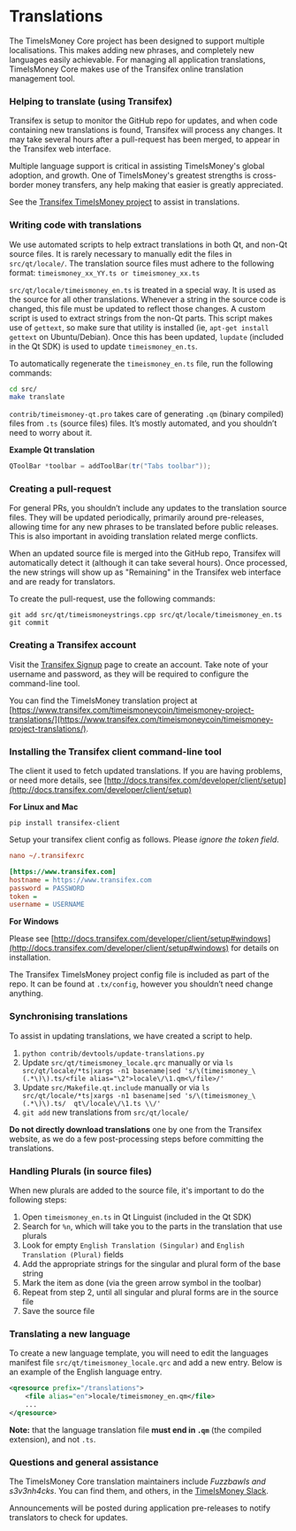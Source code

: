 Translations
============

The TimeIsMoney Core project has been designed to support multiple localisations. This makes adding new phrases, and completely new languages easily achievable. For managing all application translations, TimeIsMoney Core makes use of the Transifex online translation management tool.

### Helping to translate (using Transifex)

Transifex is setup to monitor the GitHub repo for updates, and when code containing new translations is found, Transifex will process any changes. It may take several hours after a pull-request has been merged, to appear in the Transifex web interface.

Multiple language support is critical in assisting TimeIsMoney's global adoption, and growth. One of TimeIsMoney's greatest strengths is cross-border money transfers, any help making that easier is greatly appreciated.

See the [Transifex TimeIsMoney project](https://www.transifex.com/timeismoneycoin/timeismoney-project-translations/) to assist in translations.

### Writing code with translations

We use automated scripts to help extract translations in both Qt, and non-Qt source files. It is rarely necessary to manually edit the files in `src/qt/locale/`. The translation source files must adhere to the following format:
`timeismoney_xx_YY.ts or timeismoney_xx.ts`

`src/qt/locale/timeismoney_en.ts` is treated in a special way. It is used as the source for all other translations. Whenever a string in the source code is changed, this file must be updated to reflect those changes. A custom script is used to extract strings from the non-Qt parts. This script makes use of `gettext`, so make sure that utility is installed (ie, `apt-get install gettext` on Ubuntu/Debian). Once this has been updated, `lupdate` (included in the Qt SDK) is used to update `timeismoney_en.ts`.

To automatically regenerate the `timeismoney_en.ts` file, run the following commands:

```sh
cd src/
make translate
```

`contrib/timeismoney-qt.pro` takes care of generating `.qm` (binary compiled) files from `.ts` (source files) files. It’s mostly automated, and you shouldn’t need to worry about it.

**Example Qt translation**

```cpp
QToolBar *toolbar = addToolBar(tr("Tabs toolbar"));
```

### Creating a pull-request

For general PRs, you shouldn’t include any updates to the translation source files. They will be updated periodically, primarily around pre-releases, allowing time for any new phrases to be translated before public releases. This is also important in avoiding translation related merge conflicts.

When an updated source file is merged into the GitHub repo, Transifex will automatically detect it (although it can take several hours). Once processed, the new strings will show up as "Remaining" in the Transifex web interface and are ready for translators.

To create the pull-request, use the following commands:

```
git add src/qt/timeismoneystrings.cpp src/qt/locale/timeismoney_en.ts
git commit
```

### Creating a Transifex account

Visit the [Transifex Signup](https://www.transifex.com/signup/) page to create an account. Take note of your username and password, as they will be required to configure the command-line tool.

You can find the TimeIsMoney translation project at [https://www.transifex.com/timeismoneycoin/timeismoney-project-translations/](https://www.transifex.com/timeismoneycoin/timeismoney-project-translations/).

### Installing the Transifex client command-line tool

The client it used to fetch updated translations. If you are having problems, or need more details, see [http://docs.transifex.com/developer/client/setup](http://docs.transifex.com/developer/client/setup)

**For Linux and Mac**

`pip install transifex-client`

Setup your transifex client config as follows. Please *ignore the token field*.

```ini
nano ~/.transifexrc

[https://www.transifex.com]
hostname = https://www.transifex.com
password = PASSWORD
token =
username = USERNAME
```

**For Windows**

Please see [http://docs.transifex.com/developer/client/setup#windows](http://docs.transifex.com/developer/client/setup#windows) for details on installation.

The Transifex TimeIsMoney project config file is included as part of the repo. It can be found at `.tx/config`, however you shouldn’t need change anything.

### Synchronising translations

To assist in updating translations, we have created a script to help.

1. `python contrib/devtools/update-translations.py`
2. Update `src/qt/timeismoney_locale.qrc` manually or via
   `ls src/qt/locale/*ts|xargs -n1 basename|sed 's/\(timeismoney_\(.*\)\).ts/<file alias="\2">locale\/\1.qm<\/file>/'`
3. Update `src/Makefile.qt.include` manually or via
   `ls src/qt/locale/*ts|xargs -n1 basename|sed 's/\(timeismoney_\(.*\)\).ts/  qt\/locale\/\1.ts \\/'`
4. `git add` new translations from `src/qt/locale/`

**Do not directly download translations** one by one from the Transifex website, as we do a few post-processing steps before committing the translations.

### Handling Plurals (in source files)

When new plurals are added to the source file, it's important to do the following steps:

1. Open `timeismoney_en.ts` in Qt Linguist (included in the Qt SDK)
2. Search for `%n`, which will take you to the parts in the translation that use plurals
3. Look for empty `English Translation (Singular)` and `English Translation (Plural)` fields
4. Add the appropriate strings for the singular and plural form of the base string
5. Mark the item as done (via the green arrow symbol in the toolbar)
6. Repeat from step 2, until all singular and plural forms are in the source file
7. Save the source file

### Translating a new language

To create a new language template, you will need to edit the languages manifest file `src/qt/timeismoney_locale.qrc` and add a new entry. Below is an example of the English language entry.

```xml
<qresource prefix="/translations">
    <file alias="en">locale/timeismoney_en.qm</file>
    ...
</qresource>
```

**Note:** that the language translation file **must end in `.qm`** (the compiled extension), and not `.ts`.

### Questions and general assistance

The TimeIsMoney Core translation maintainers include *Fuzzbawls and s3v3nh4cks*. You can find them, and others, in the [TimeIsMoney Slack](https://timeismoney.slack.com).

Announcements will be posted during application pre-releases to notify translators to check for updates.